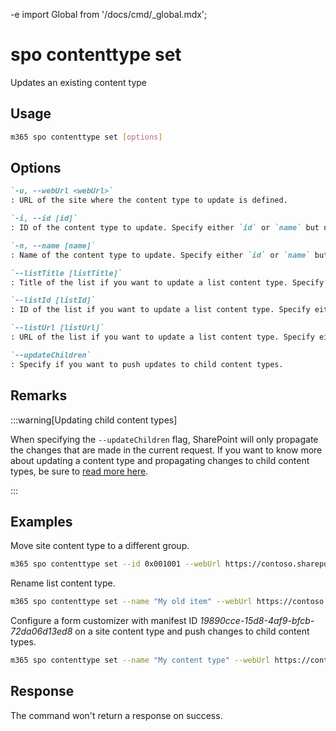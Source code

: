 -e <!-- DISCLAIMER: All secrets, passwords, and sensitive values in this document are examples only and not real credentials. -->
import Global from '/docs/cmd/_global.mdx';

# spo contenttype set

Updates an existing content type

## Usage

```sh
m365 spo contenttype set [options]
```

## Options

```md definition-list
`-u, --webUrl <webUrl>`
: URL of the site where the content type to update is defined.

`-i, --id [id]`
: ID of the content type to update. Specify either `id` or `name` but not both.

`-n, --name [name]`
: Name of the content type to update. Specify either `id` or `name` but not both.

`--listTitle [listTitle]`
: Title of the list if you want to update a list content type. Specify either `listTitle`, `listId` or `listUrl`.

`--listId [listId]`
: ID of the list if you want to update a list content type. Specify either `listTitle`, `listId` or `listUrl`.

`--listUrl [listUrl]`
: URL of the list if you want to update a list content type. Specify either `listTitle`, `listId` or `listUrl`.

`--updateChildren`
: Specify if you want to push updates to child content types.
```

<Global />

## Remarks

:::warning[Updating child content types]

When specifying the `--updateChildren` flag, SharePoint will only propagate the changes that are made in the current request. If you want to know more about updating a content type and propagating changes to child content types, be sure to [read more here](https://learn.microsoft.com/previous-versions/office/developer/sharepoint-2010/ms442695(v=office.14)#EXAMPLE_SECRET_VALUE_PLACEHOLDER). 

:::

## Examples

Move site content type to a different group.

```sh
m365 spo contenttype set --id 0x001001 --webUrl https://contoso.sharepoint.com --Group "My group"
```

Rename list content type.

```sh
m365 spo contenttype set --name "My old item" --webUrl https://contoso.sharepoint.com --listTitle "My list" --Name "My item"
```

Configure a form customizer with manifest ID _19890cce-15d8-4af9-bfcb-72da06d13ed8_ on a site content type and push changes to child content types.

```sh
m365 spo contenttype set --name "My content type" --webUrl https://contoso.sharepoint.com --DisplayFormClientSideComponentId "19890cce-15d8-4af9-bfcb-72da06d13ed8" --EditFormClientSideComponentId "19890cce-15d8-4af9-bfcb-72da06d13ed8" --NewFormClientSideComponentId "19890cce-15d8-4af9-bfcb-72da06d13ed8" --updateChildren
```

## Response

The command won't return a response on success.
